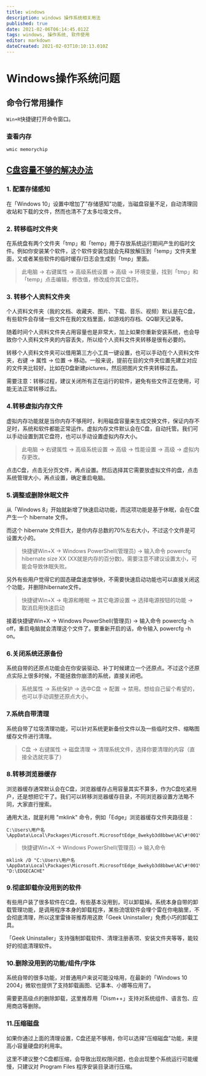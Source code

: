 ```yaml
---
title: windows
description: windows 操作系统相关用法
published: true
date: 2021-02-06T06:14:45.012Z
tags: windows, 操作系统, 软件使用
editor: markdown
dateCreated: 2021-02-03T10:10:13.010Z
---
```


# Windows操作系统问题
## 命令行常用操作

`Win+R`快捷键打开命令窗口。

### 查看内存

```cmd
wmic memorychip
```

## [C盘容量不够的解决办法](https://zhuanlan.zhihu.com/p/131074519)

### 1. 配置存储感知
在「Windows 10」设置中增加了"存储感知"功能，当磁盘容量不足，自动清理回收站和下载的文件，然而也清不了太多垃圾文件。

### 2. 转移临时文件夹

在系统盘有两个文件夹「tmp」和「temp」用于存放系统运行期间产生的临时文件。例如你安装某个软件，这个软件安装包就会先释放解压到「temp」文件夹里面，又或者某些软件的临时缓存/日志会生成到「tmp」里面。

>此电脑 → 右键属性 → 高级系统设置 → 高级 → 环境变量，找到「tmp」和「temp」点击编辑，修改值，修改成你其它盘符。

### 3. 转移个人资料文件夹

个人资料文件夹（我的文档、收藏夹、图片、下载、音乐、视频）默认是在C盘，有些软件会存储一些文件在我的文档里面，如游戏的存档、QQ聊天记录等。

随着时间个人资料文件夹占用容量也是非常大，加上如果你重新安装系统，也会导致你个人资料文件夹的内容丢失，所以给个人资料文件夹转移是很有必要的。

转移个人资料文件夹可以借用第三方小工具一键设置，也可以手动在个人资料文件夹，右键 → 属性 → 位置 → 移动。一般来说，提前在目的文件夹位置先建立对应的文件夹比较好。比如在D盘新建pictures，然后把图片文件夹转移过去。

需要注意：转移过程，建议关闭所有正在运行的软件，避免有些文件正在使用，可能无法正常转移过去。

### 4.转移虚拟内存文件

虚拟内存功能就是当你内存不够用时，利用磁盘容量来生成交换文件，保证内存不足时，系统和软件都能正常运作。虚拟内存文件默认会在C盘，自动托管。我们可以手动设置到其它盘符，也可以手动设置虚拟内存大小。

>此电脑 → 右键属性 → 高级系统设置 → 高级 → 性能设置 → 高级 → 虚拟内存更改。

点击C盘，点击无分页文件，再点设置。然后选择其它需要放虚拟文件的盘，点击系统管理大小，再点设置，确定重启电脑。

### 5.调整或删除休眠文件

从「Windows 8」开始就新增了快速启动功能，而这项功能是基于休眠，会在C盘产生一个 hibernate 文件。

而这个 hibernate 文件巨大，是你内存总数的70%左右大小，不过这个文件是可设置大小的。

>快捷键Win+X → Windows PowerShell(管理员) → 输入命令 powercfg hibernate size XX (XX就是内存的百分数)。需要注意不建议设置太小，可能会导致休眠失败。

另外有些用户觉得它的固态硬盘速度够快，不需要快速启动功能也可以直接关闭这个功能，并删除hibernate文件。

>快捷键Win+X → 电源和睡眠 → 其它电源设置 → 选择电源按钮的功能 → 取消启用快速启动

接着快捷键Win+X → Windows PowerShell(管理员) → 输入命令 powercfg -h off，重启电脑就会清理这个文件了。要重新开启的话，命令输入 powercfg -h on。

### 6.关闭系统还原备份

系统自带的还原点功能会在你安装驱动、补丁时候建立一个还原点。不过这个还原点实际上很多时候，不能拯救你崩溃的系统，直接关闭吧。

>系统属性 → 系统保护 → 选中C盘 → 配置 → 禁用。想给自己留个希望的，也可以手动调整还原点大小。

### 7.系统自带清理

系统自带了垃圾清理功能，可以针对系统更新备份文件以及一些临时文件、缩略图缓存文件进行清理。

> C盘 → 右键属性 → 磁盘清理 → 清理系统文件，选择你要清理的内容（直接全选就完事了）

### 8.转移浏览器缓存

浏览器缓存通常默认会在C盘，浏览器缓存占用容量其实不算多，作为C盘吃紧用户，还是想把它干了。我们可以转移浏览器缓存目录，不同浏览器设置方法略不同，大家直行搜索。

通用大法，就是利用 "mklink" 命令，例如「Edge」浏览器缓存文件夹路径是：

```shall
C:\Users\用户名\AppData\Local\Packages\Microsoft.MicrosoftEdge_8wekyb3d8bbwe\AC\#!001\MicrosoftEdge\Cache
```
>快捷键Win+X → Windows PowerShell(管理员) → 输入命令
```shell
mklink /D "C:\Users\用户名\AppData\Local\Packages\Microsoft.MicrosoftEdge_8wekyb3d8bbwe\AC\#!001\MicrosoftEdge\Cache" "D:\EDGECACHE"
```
### 9.彻底卸载你没用到的软件

有些用户装了很多软件在C盘，有些基本没用到，可以卸载掉。系统本身自带的卸载管理功能，是调用程序本身的卸载程序，某些流氓软件会埋个雷在你电脑里，不会彻底清理，所以这里雷锋哥推荐用这款「Geek Uninstaller」免费小巧的卸载工具。

「Geek Uninstaller」支持强制卸载软件、清理注册表项、安装文件夹等等，能较好的彻底清理软件。

### 10.删除没用到的功能/组件/字体

系统自带的很多功能，对普通用户来说可能没啥用，在最新的「Windows 10 2004」微软也提供了支持卸载画图、记事本、小娜等应用了。

需要更高级点的删除卸载，这里推荐用「Dism++」支持对系统组件、语言包、应用商店等删除。

### 11.压缩磁盘

如果你通过上面的清理设置，C盘还是不够用，你可以选择"压缩磁盘"功能，来提高小容量硬盘的利用率。

这里不建议整个C盘都压缩，会导致出现权限问题，也会出现整个系统运行可能缓慢，只建议对 Program Files 程序安装目录进行压缩。
